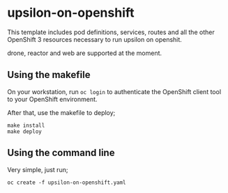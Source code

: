# upsilon-on-openshift

This template includes pod definitions, services, routes and all the other 
OpenShift 3 resources necessary to run upsilon on openshit.

drone, reactor and web are supported at the moment.

## Using the makefile

On your workstation, run `oc login` to authenticate the OpenShift client tool
to your OpenShift environment.

After that, use the makefile to deploy;

	make install
	make deploy

## Using the command line
Very simple, just run; 

	oc create -f upsilon-on-openshift.yaml


